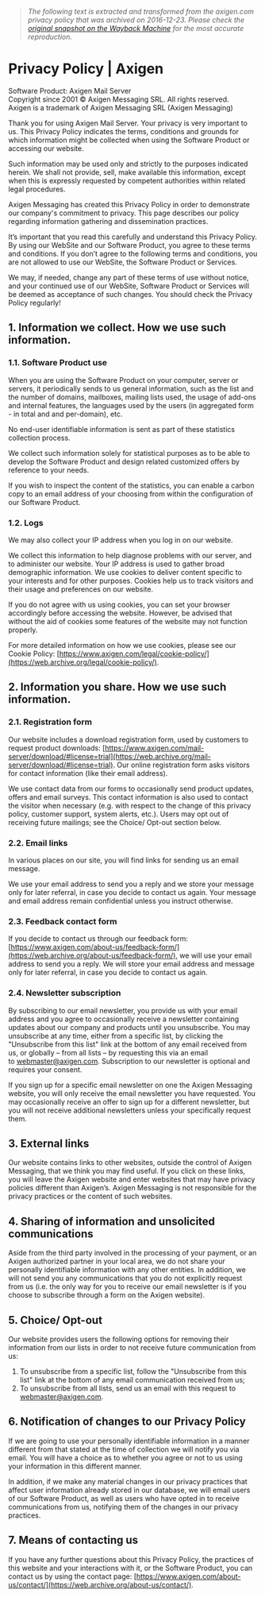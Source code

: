> *The following text is extracted and transformed from the axigen.com privacy policy that was archived on 2016-12-23. Please check the [original snapshot on the Wayback Machine](https://web.archive.org/web/20161223215037id_/https%3A//www.axigen.com/legal/privacy-policy) for the most accurate reproduction.*

# Privacy Policy | Axigen

Software Product: Axigen Mail Server  
Copyright since 2001 © Axigen Messaging SRL. All rights reserved.  
Axigen is a trademark of Axigen Messaging SRL (Axigen Messaging) 

Thank you for using Axigen Mail Server. Your privacy is very important to us. This Privacy Policy indicates the terms, conditions and grounds for which information might be collected when using the Software Product or accessing our website. 

Such information may be used only and strictly to the purposes indicated herein. We shall not provide, sell, make available this information, except when this is expressly requested by competent authorities within related legal procedures. 

Axigen Messaging has created this Privacy Policy in order to demonstrate our company's commitment to privacy. This page describes our policy regarding information gathering and dissemination practices. 

It’s important that you read this carefully and understand this Privacy Policy. By using our WebSite and our Software Product, you agree to these terms and conditions. If you don’t agree to the following terms and conditions, you are not allowed to use our WebSite, the Software Product or Services.

We may, if needed, change any part of these terms of use without notice, and your continued use of our WebSite, Software Product or Services will be deemed as acceptance of such changes. You should check the Privacy Policy regularly!

## 1\. Information we collect. How we use such information.

### 1.1. Software Product use

When you are using the Software Product on your computer, server or servers, it periodically sends to us general information, such as the list and the number of domains, mailboxes, mailing lists used, the usage of add-ons and internal features, the languages used by the users (in aggregated form - in total and and per-domain), etc. 

No end-user identifiable information is sent as part of these statistics collection process. 

We collect such information solely for statistical purposes as to be able to develop the Software Product and design related customized offers by reference to your needs. 

If you wish to inspect the content of the statistics, you can enable a carbon copy to an email address of your choosing from within the configuration of our Software Product. 

### 1.2. Logs

We may also collect your IP address when you log in on our website. 

We collect this information to help diagnose problems with our server, and to administer our website. Your IP address is used to gather broad demographic information. We use cookies to deliver content specific to your interests and for other purposes. Cookies help us to track visitors and their usage and preferences on our website. 

If you do not agree with us using cookies, you can set your browser accordingly before accessing the website. However, be advised that without the aid of cookies some features of the website may not function properly. 

For more detailed information on how we use cookies, please see our Cookie Policy: [https://www.axigen.com/legal/cookie-policy/](https://web.archive.org/legal/cookie-policy/). 

## 2\. Information you share. How we use such information.

### 2.1. Registration form

Our website includes a download registration form, used by customers to request product downloads: [https://www.axigen.com/mail-server/download/#license=trial](https://web.archive.org/mail-server/download/#license=trial). Our online registration form asks visitors for contact information (like their email address). 

We use contact data from our forms to occasionally send product updates, offers and email surveys. This contact information is also used to contact the visitor when necessary (e.g. with respect to the change of this privacy policy, customer support, system alerts, etc.). Users may opt out of receiving future mailings; see the Choice/ Opt-out section below. 

### 2.2. Email links

In various places on our site, you will find links for sending us an email message.

We use your email address to send you a reply and we store your message only for later referral, in case you decide to contact us again. Your message and email address remain confidential unless you instruct otherwise. 

### 2.3. Feedback contact form

If you decide to contact us through our feedback form: [https://www.axigen.com/about-us/feedback-form/](https://web.archive.org/about-us/feedback-form/), we will use your email address to send you a reply. We will store your email address and message only for later referral, in case you decide to contact us again. 

### 2.4. Newsletter subscription

By subscribing to our email newsletter, you provide us with your email address and you agree to occasionally receive a newsletter containing updates about our company and products until you unsubscribe. You may unsubscribe at any time, either from a specific list, by clicking the "Unsubscribe from this list" link at the bottom of any email received from us, or globally – from all lists – by requesting this via an email to webmaster@axigen.com. Subscription to our newsletter is optional and requires your consent. 

If you sign up for a specific email newsletter on one the Axigen Messaging website, you will only receive the email newsletter you have requested. You may occasionally receive an offer to sign up for a different newsletter, but you will not receive additional newsletters unless your specifically request them. 

## 3\. External links

Our website contains links to other websites, outside the control of Axigen Messaging, that we think you may find useful. If you click on these links, you will leave the Axigen website and enter websites that may have privacy policies different than Axigen’s. Axigen Messaging is not responsible for the privacy practices or the content of such websites. 

## 4\. Sharing of information and unsolicited communications

Aside from the third party involved in the processing of your payment, or an Axigen authorized partner in your local area, we do not share your personally identifiable information with any other entities. In addition, we will not send you any communications that you do not explicitly request from us (i.e. the only way for you to receive our email newsletter is if you choose to subscribe through a form on the Axigen website). 

## 5\. Choice/ Opt-out

Our website provides users the following options for removing their information from our lists in order to not receive future communication from us: 

  1. To unsubscribe from a specific list, follow the "Unsubscribe from this list" link at the bottom of any email communication received from us;
  2. To unsubscribe from all lists, send us an email with this request to webmaster@axigen.com.



## 6\. Notification of changes to our Privacy Policy

If we are going to use your personally identifiable information in a manner different from that stated at the time of collection we will notify you via email. You will have a choice as to whether you agree or not to us using your information in this different manner. 

In addition, if we make any material changes in our privacy practices that affect user information already stored in our database, we will email users of our Software Product, as well as users who have opted in to receive communications from us, notifying them of the changes in our privacy practices. 

## 7\. Means of contacting us

If you have any further questions about this Privacy Policy, the practices of this website and your interactions with it, or the Software Product, you can contact us by using the contact page: [https://www.axigen.com/about-us/contact/](https://web.archive.org/about-us/contact/). 
